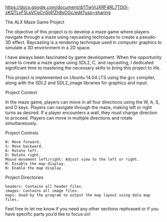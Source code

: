 https://docs.google.com/document/d/1TwVjJXRF4RL7TD0l-zKQTLyF5LpVCpCnSl4fZh8sOGc/edit?usp=sharing

The ALX Maze Game Project

The objective of this project is to develop a maze game where players navigate through a maze using raycasting techniques to create a pseudo-3D effect. Raycasting is a rendering technique used in computer graphics to simulate a 3D environment in a 2D space.

I have always been fascinated by game development. When the opportunity arose to create a maze game using SDL2, C, and raycasting, I dedicated significant time to mastering the necessary skills to bring this project to life.

This project is implemented on Ubuntu 14.04 LTS using the gcc compiler, along with the SDL2 and SDL2_image libraries for graphics and input.

Project Context

In the maze game, players can move in all four directions using the W, A, S, and D keys. Players can navigate through the maze, making left or right turns as desired. If a player encounters a wall, they must change direction to proceed. Players can move in multiple directions and rotate simultaneously.

Project Controls

    W: Move forward.
    S: Move backward.
    A: Rotate left.
    D: Rotate right.
    Mouse movement left/right: Adjust view to the left or right.
    M: Disable the map display.
    N: Enable the map display.

Project Directories

    headers: Contains all header files.
    images: Contains all image files.
    maps: Used by the program to output the map layout using data map files.

Feel free to let me know if you need any other sections rephrased or if you have specific parts you’d like to focus on!
